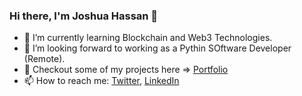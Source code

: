 ### Hi there, I'm Joshua Hassan 👋

* 🌱 I’m currently learning Blockchain and Web3 Technologies.
* 👯 I’m looking forward to working as a Pythin SOftware Developer (Remote).
* 🔭 Checkout some of my projects here => [Portfolio](https://www.santech.studio/)
* 📫 How to reach me: [Twitter](https://twitter.com/javalon007),  [LinkedIn](https://www.linkedin.com/in/joshua-hassan-01b443179/)

<!--
**ezechuka/ezechuka** is a ✨ _special_ ✨ repository because its `README.md` (this file) appears on your GitHub profile.

Here are some ideas to get you started:

🔭 I’m currently working on ...
- 🌱 I’m currently learning ...
- 
- 🤔 I’m looking for help with ...
- 💬 Ask me about ...
- 
- 😄 Pronouns: ...
- ⚡ Fun fact: ...
-->

